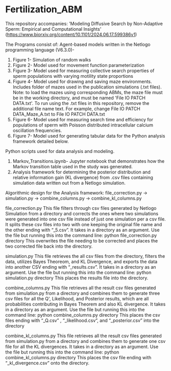 # Fertilization_ABM
This repository accompanies: 'Modeling Diffusive Search by Non-Adaptive Sperm: Empirical and Computational Insights' (https://www.biorxiv.org/content/10.1101/2024.06.17.599386v1)

The Programs consist of: 
Agent-based models written in the Netlogo programming language (V6.3.0)-
1. Figure 1- Simulation of random walks
2. Figure 2- Model used for movement function parameterization
3. Figure 3- Model used for measuring collective search properties of sperm populations with varying motility state proportions
4. Figure 4- Model used for drawing and saving maze environments. Includes folder of mazes used in the publication simulations (.txt files). Note: to load the mazes using corresponding ABMs, the maze file must be in the working directory, and must be named 'File IO PATCH DATA.txt'. To run using the .txt files in this repository, remove the additional file name text. For example, change File IO PATCH DATA_Maze_A.txt to File IO PATCH DATA.txt
5. Figure 6- Model used for measuring search time and efficiency for populations of sperm with Poisson distributed intracellular calcium oscillation frequencies.
6. Figure 7- Model used for generating tabular data for the Python analysis framework detailed below. 

Python scripts used for data analysis and modeling.
1. Markov_Transitions.ipynb- Jupyter notebook that demonstrates how the Markov transition table used in the study was generated.
2. Analysis framework for determining the posterior distribution and relative information gain (KL divergence) from .csv files containing simulation data written out from a Netlogo simulation.

Algorithmic design for the Analysis framework: 
file_correction.py -> simulation.py -> combine_columns.py -> combine_kl_columns.py

file_correction.py
This file filters through csv files generated by Netlogo Simulation from a directory and corrects the ones where two simulations were generated into one csv file instead of just one simulation per a csv file. It splits these csv files into two with one keeping the original file name and the other ending with “_5.csv”.  It takes in a directory as an argument. Use the file but running this into the command line:
python file_correction.py directory
This overwrites the file needing to be corrected and places the two corrected file back into the directory.  

simulation.py
This file retrieves the all csv files from the directory, filters the data, utilizes Bayes Theoreom, and KL Divergence, and exports the data into another CSV ending with “_results.csv”. It takes in a directory as an argument. Use the file but running this into the command line:
python simulation.py directory
This places the results file into the directory. 

combine_columns.py
This file retrieves all the result csv files generated from simulation.py from a directory and combines them to generate three csv files for all the Q', Likelihood, and Posterior results, which are all probabilities contributing in Bayes Theorem and also KL divergence. It takes in a directory as an argument. Use the file but running this into the command line:
python combine_columns.py directory
This places the csv files ending with “_Q.csv” , “_likelihood.csv”, and “_posterior.csv” into the directory

combine_kl_columns.py
This file retrieves all the result csv files generated from simulation.py from a directory and combines them to generate one csv file for all the KL divergences. It takes in a directory as an argument. Use the file but running this into the command line:
python combine_kl_columns.py directory
This places the csv file ending with “_kl_divergence.csv” onto the directory.
  
